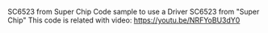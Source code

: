 SC6523 from Super Chip
Code sample to use a Driver SC6523 from "Super Chip"
This code is related with video: https://youtu.be/NRFYoBU3dY0 
